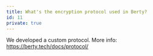```yaml
---
title: What's the encryption protocol used in Berty?
id: 11
private: true
---
```


We developed a custom protocol. More info: https://berty.tech/docs/protocol/

